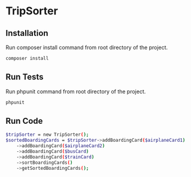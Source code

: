 # TripSorter
## Installation
Run composer install command from root directory of the project.
```bash
composer install
```
## Run Tests
Run phpunit command from root directory of the project.
```bash
phpunit
```

## Run Code
```bash
$tripSorter = new TripSorter();
$sortedBoardingCards = $tripSorter->addBoardingCard($airplaneCard1)
    ->addBoardingCard($airplaneCard2)
    ->addBoardingCard($busCard)
    ->addBoardingCard($trainCard)
    ->sortBoardingCards()
    ->getSortedBoardingCards();
```
